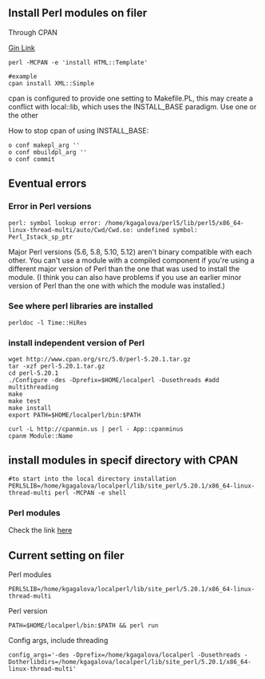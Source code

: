 ## Install Perl modules on filer

Through CPAN

[Gin Link](http://gin.bcgsc.ca/plone/groups/lims/Wiki/Standards%20docs/Installing%20Perl%20Modules/)

```
perl -MCPAN -e 'install HTML::Template'
```

```
#example
cpan install XML::Simple
```

cpan is configured to provide one setting to Makefile.PL, this may create a conflict with local::lib, which uses the INSTALL_BASE paradigm. Use one or the other      

How to stop cpan of using INSTALL_BASE:

```
o conf makepl_arg ''
o conf mbuildpl_arg ''
o conf commit
```

## Eventual errors

### Error in Perl versions

```
perl: symbol lookup error: /home/kgagalova/perl5/lib/perl5/x86_64-linux-thread-multi/auto/Cwd/Cwd.so: undefined symbol: Perl_Istack_sp_ptr
```

Major Perl versions (5.6, 5.8, 5.10, 5.12) aren't binary compatible with each other. You can't use a module with a compiled component if you're using a different major version of Perl than the one that was used to install the module. (I think you can also have problems if you use an earlier minor version of Perl than the one with which the module was installed.)

### See where perl libraries are installed

```
perldoc -l Time::HiRes
```

### install independent version of Perl

```
wget http://www.cpan.org/src/5.0/perl-5.20.1.tar.gz
tar -xzf perl-5.20.1.tar.gz
cd perl-5.20.1
./Configure -des -Dprefix=$HOME/localperl -Dusethreads #add multithreading
make
make test
make install
export PATH=$HOME/localperl/bin:$PATH
```

```
curl -L http://cpanmin.us | perl - App::cpanminus
cpanm Module::Name
```


## install modules in specif directory with CPAN

```
#to start into the local directory installation
PERL5LIB=/home/kgagalova/localperl/lib/site_perl/5.20.1/x86_64-linux-thread-multi perl -MCPAN -e shell
```

### Perl modules

Check the link [here](https://stackoverflow.com/questions/2526804/how-is-perls-inc-constructed-aka-what-are-all-the-ways-of-affecting-where-pe)

## Current setting on filer

Perl modules
```
PERL5LIB=/home/kgagalova/localperl/lib/site_perl/5.20.1/x86_64-linux-thread-multi
```

Perl version

```
PATH=$HOME/localperl/bin:$PATH && perl run  
```

Config args, include threading

```
config_args='-des -Dprefix=/home/kgagalova/localperl -Dusethreads -Dotherlibdirs=/home/kgagalova/localperl/lib/site_perl/5.20.1/x86_64-linux-thread-multi'
```
